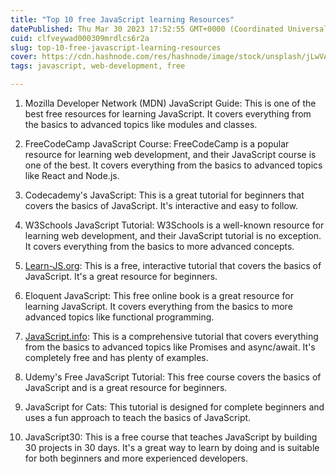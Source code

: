 ```yaml
---
title: "Top 10 free JavaScript learning Resources"
datePublished: Thu Mar 30 2023 17:52:55 GMT+0000 (Coordinated Universal Time)
cuid: clfveywad000309mrdlcs6r2a
slug: top-10-free-javascript-learning-resources
cover: https://cdn.hashnode.com/res/hashnode/image/stock/unsplash/jLwVAUtLOAQ/upload/ddd0e9e06c7fafe92c2eca27c71fe3cc.jpeg
tags: javascript, web-development, free

---
```


1. Mozilla Developer Network (MDN) JavaScript Guide: This is one of the best free resources for learning JavaScript. It covers everything from the basics to advanced topics like modules and classes.
    
2. FreeCodeCamp JavaScript Course: FreeCodeCamp is a popular resource for learning web development, and their JavaScript course is one of the best. It covers everything from the basics to advanced topics like React and Node.js.
    
3. Codecademy's JavaScript: This is a great tutorial for beginners that covers the basics of JavaScript. It's interactive and easy to follow.
    
4. W3Schools JavaScript Tutorial: W3Schools is a well-known resource for learning web development, and their JavaScript tutorial is no exception. It covers everything from the basics to more advanced concepts.
    
5. [Learn-JS.org](http://Learn-JS.org): This is a free, interactive tutorial that covers the basics of JavaScript. It's a great resource for beginners.
    
6. Eloquent JavaScript: This free online book is a great resource for learning JavaScript. It covers everything from the basics to more advanced topics like functional programming.
    
7. [JavaScript.info](http://JavaScript.info): This is a comprehensive tutorial that covers everything from the basics to advanced topics like Promises and async/await. It's completely free and has plenty of examples.
    
8. Udemy's Free JavaScript Tutorial: This free course covers the basics of JavaScript and is a great resource for beginners.
    
9. JavaScript for Cats: This tutorial is designed for complete beginners and uses a fun approach to teach the basics of JavaScript.
    
10. JavaScript30: This is a free course that teaches JavaScript by building 30 projects in 30 days. It's a great way to learn by doing and is suitable for both beginners and more experienced developers.